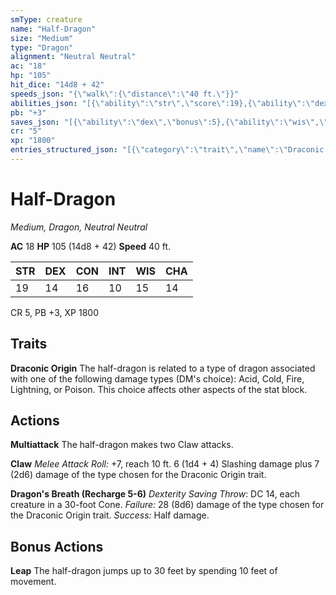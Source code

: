 ```yaml
---
smType: creature
name: "Half-Dragon"
size: "Medium"
type: "Dragon"
alignment: "Neutral Neutral"
ac: "18"
hp: "105"
hit_dice: "14d8 + 42"
speeds_json: "{\"walk\":{\"distance\":\"40 ft.\"}}"
abilities_json: "[{\"ability\":\"str\",\"score\":19},{\"ability\":\"dex\",\"score\":14},{\"ability\":\"con\",\"score\":16},{\"ability\":\"int\",\"score\":10},{\"ability\":\"wis\",\"score\":15},{\"ability\":\"cha\",\"score\":14}]"
pb: "+3"
saves_json: "[{\"ability\":\"dex\",\"bonus\":5},{\"ability\":\"wis\",\"bonus\":5}]"
cr: "5"
xp: "1800"
entries_structured_json: "[{\"category\":\"trait\",\"name\":\"Draconic Origin\",\"text\":\"The half-dragon is related to a type of dragon associated with one of the following damage types (DM's choice): Acid, Cold, Fire, Lightning, or Poison. This choice affects other aspects of the stat block.\"},{\"category\":\"action\",\"name\":\"Multiattack\",\"text\":\"The half-dragon makes two Claw attacks.\"},{\"category\":\"action\",\"name\":\"Claw\",\"text\":\"*Melee Attack Roll:* +7, reach 10 ft. 6 (1d4 + 4) Slashing damage plus 7 (2d6) damage of the type chosen for the Draconic Origin trait.\"},{\"category\":\"action\",\"name\":\"Dragon's Breath (Recharge 5-6)\",\"text\":\"*Dexterity Saving Throw*: DC 14, each creature in a 30-foot Cone. *Failure:*  28 (8d6) damage of the type chosen for the Draconic Origin trait. *Success:*  Half damage.\"},{\"category\":\"bonus\",\"name\":\"Leap\",\"text\":\"The half-dragon jumps up to 30 feet by spending 10 feet of movement.\"}]"
---
```


# Half-Dragon
*Medium, Dragon, Neutral Neutral*

**AC** 18
**HP** 105 (14d8 + 42)
**Speed** 40 ft.

| STR | DEX | CON | INT | WIS | CHA |
| --- | --- | --- | --- | --- | --- |
| 19 | 14 | 16 | 10 | 15 | 14 |

CR 5, PB +3, XP 1800

## Traits

**Draconic Origin**
The half-dragon is related to a type of dragon associated with one of the following damage types (DM's choice): Acid, Cold, Fire, Lightning, or Poison. This choice affects other aspects of the stat block.

## Actions

**Multiattack**
The half-dragon makes two Claw attacks.

**Claw**
*Melee Attack Roll:* +7, reach 10 ft. 6 (1d4 + 4) Slashing damage plus 7 (2d6) damage of the type chosen for the Draconic Origin trait.

**Dragon's Breath (Recharge 5-6)**
*Dexterity Saving Throw*: DC 14, each creature in a 30-foot Cone. *Failure:*  28 (8d6) damage of the type chosen for the Draconic Origin trait. *Success:*  Half damage.

## Bonus Actions

**Leap**
The half-dragon jumps up to 30 feet by spending 10 feet of movement.
